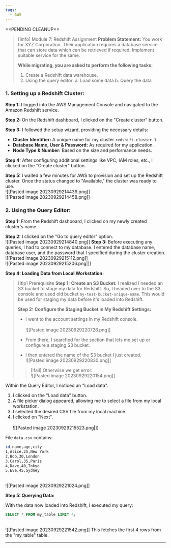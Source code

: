 ```yaml
---
tags:
  - AWS
---
```

==PENDING CLEANUP==
 

> [!info] Module 7: Redshift Assignment
> **Problem Statement:** 
> You work for XYZ Corporation. Their application requires a database service that can store data which can be retrieved if required. Implement suitable service for the same. 
> 
> **While migrating, you are asked to perform the following tasks:** 
> 1. Create a Redshift data warehouse. 
> 2. Using the query editor: 
>    a. Load some data 
>    b. Query the data



### **1. Setting up a Redshift Cluster:**

**Step 1:** I logged into the AWS Management Console and navigated to the Amazon Redshift service.

**Step 2:** On the Redshift dashboard, I clicked on the "Create cluster" button.

**Step 3:** I followed the setup wizard, providing the necessary details:

- **Cluster Identifier:** A unique name for my cluster `redshift-cluster-1`.
- **Database Name, User & Password:** As required for my application.
- **Node Type & Number:** Based on the size and performance needs.

**Step 4:** After configuring additional settings like VPC, IAM roles, etc., I clicked on the "Create cluster" button.

**Step 5:** I waited a few minutes for AWS to provision and set up the Redshift cluster. Once the status changed to "Available," the cluster was ready to use.
<br>![[Pasted image 20230929214439.png]]
<br>![[Pasted image 20230929214458.png]]
### **2. Using the Query Editor:**

**Step 1:** From the Redshift dashboard, I clicked on my newly created cluster's name.

**Step 2:** I clicked on the "Go to query editor" option.
<br>![[Pasted image 20230929214840.png]]
**Step 3:** Before executing any queries, I had to connect to my database. I entered the database name, database user, and the password that I specified during the cluster creation.
<br>![[Pasted image 20230929215112.png]]
<br>![[Pasted image 20230929215206.png|]]

**Step 4: Loading Data from Local Workstation:**


> [!tip] Prerequisite
> **Step 1:** **Create an S3 Bucket:** I realized I needed an S3 bucket to stage my data for Redshift. So, I headed over to the S3 console and used old bucket `my-test-bucket-unique-name`. This would be used for staging my data before it's loaded into Redshift.
> 
> **Step 2:** **Configure the Staging Bucket in My Redshift Settings:**
> 
> - I went to the account settings in my Redshift console.  
>     <br>![[Pasted image 20230929220726.png]]
>     
> - From there, I searched for the section that lets me set up or configure a staging S3 bucket.
>     
> - I then entered the name of the S3 bucket I just created. <br>![[Pasted image 20230929220830.png]]
> 
> > [!fail] Otherwise we get error:
> > <br>![[Pasted image 20230929220154.png]]
> 

Within the Query Editor, I noticed an "Load data".

1. I clicked on the "Load data" button.
2. A file picker dialog appeared, allowing me to select a file from my local workstation.
3. I selected the desired CSV file from my local machine.
4. I clicked on "Next".  
<br>![[Pasted image 20230929215523.png|]]

File `data.csv` contains:
```bash
id,name,age,city
1,Alice,25,New York
2,Bob,30,London
3,Carol,35,Paris
4,Dave,40,Tokyo
5,Eve,45,Sydney
```

<br>![[Pasted image 20230929221024.png]]

**Step 5: Querying Data:**

With the data now loaded into Redshift, I executed my query:

```sql
SELECT * FROM my_table LIMIT 4;
```

<br>![[Pasted image 20230929221542.png]]
This fetches the first 4 rows from the "my_table" table.

---



  



